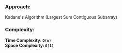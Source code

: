 ### Approach:
Kadane's Algorithm (Largest Sum Contiguous Subarray)
​
### Complexity:
**Time Complexity: `O(n)`**\
**Space Complexity: `O(1)`**